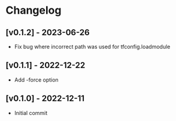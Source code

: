 # Changelog

<a name="v0.1.2"></a>
## [v0.1.2] - 2023-06-26

- Fix bug where incorrect path was used for tfconfig.loadmodule

<a name="v0.1.1"></a>
## [v0.1.1] - 2022-12-22

- Add -force option

<a name="v0.1.0"></a>
## [v0.1.0] - 2022-12-11

- Initial commit